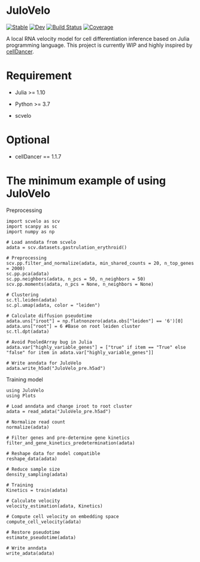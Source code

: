 # JuloVelo

[![Stable](https://img.shields.io/badge/docs-stable-blue.svg)](https://kuanchiun.github.io/JuloVelo.jl/stable/)
[![Dev](https://img.shields.io/badge/docs-dev-blue.svg)](https://kuanchiun.github.io/JuloVelo.jl/dev/)
[![Build Status](https://github.com/kuanchiun/JuloVelo.jl/actions/workflows/CI.yml/badge.svg?branch=master)](https://github.com/kuanchiun/JuloVelo.jl/actions/workflows/CI.yml?query=branch%3Amaster)
[![Coverage](https://codecov.io/gh/kuanchiun/JuloVelo.jl/branch/master/graph/badge.svg)](https://codecov.io/gh/kuanchiun/JuloVelo.jl)


A local RNA velocity model for cell differentiation inference based on Julia programming language.
This project is currently WIP and highly inspired by [cellDancer](https://guangyuwanglab2021.github.io/cellDancer_website/).

# Requirement
- Julia >= 1.10

- Python >= 3.7

- scvelo

# Optional

- cellDancer == 1.1.7

# The minimum example of using JuloVelo

Preprocessing
```
import scvelo as scv
import scanpy as sc
import numpy as np

# Load anndata from scvelo
adata = scv.datasets.gastrulation_erythroid()

# Preprocessing
scv.pp.filter_and_normalize(adata, min_shared_counts = 20, n_top_genes = 2000)
sc.pp.pca(adata)
sc.pp.neighbors(adata, n_pcs = 50, n_neighbors = 50)
scv.pp.moments(adata, n_pcs = None, n_neighbors = None)

# Clustering
sc.tl.leiden(adata)
sc.pl.umap(adata, color = "leiden")

# Calculate diffusion pseudotime
adata.uns["iroot"] = np.flatnonzero(adata.obs["leiden"] == '6')[0]
adata.uns["root"] = 6 #Base on root leiden cluster
sc.tl.dpt(adata)

# Avoid PooledArray bug in Julia
adata.var["highly_variable_genes"] = ["true" if item == "True" else "false" for item in adata.var["highly_variable_genes"]]

# Write anndata for JuloVelo
adata.write_h5ad("JuloVelo_pre.h5ad")
```

Training model
```
using JuloVelo
using Plots

# Load anndata and change iroot to root cluster
adata = read_adata("JuloVelo_pre.h5ad")

# Normalize read count
normalize(adata)

# Filter genes and pre-determine gene kinetics
filter_and_gene_kinetics_predetermination(adata)

# Reshape data for model compatible
reshape_data(adata)

# Reduce sample size
density_sampling(adata)

# Training
Kinetics = train(adata)

# Calculate velocity
velocity_estimation(adata, Kinetics)

# Compute cell velocity on embedding space
compute_cell_velocity(adata)

# Restore pseudotime
estimate_pseudotime(adata)

# Write anndata
write_adata(adata)
```
